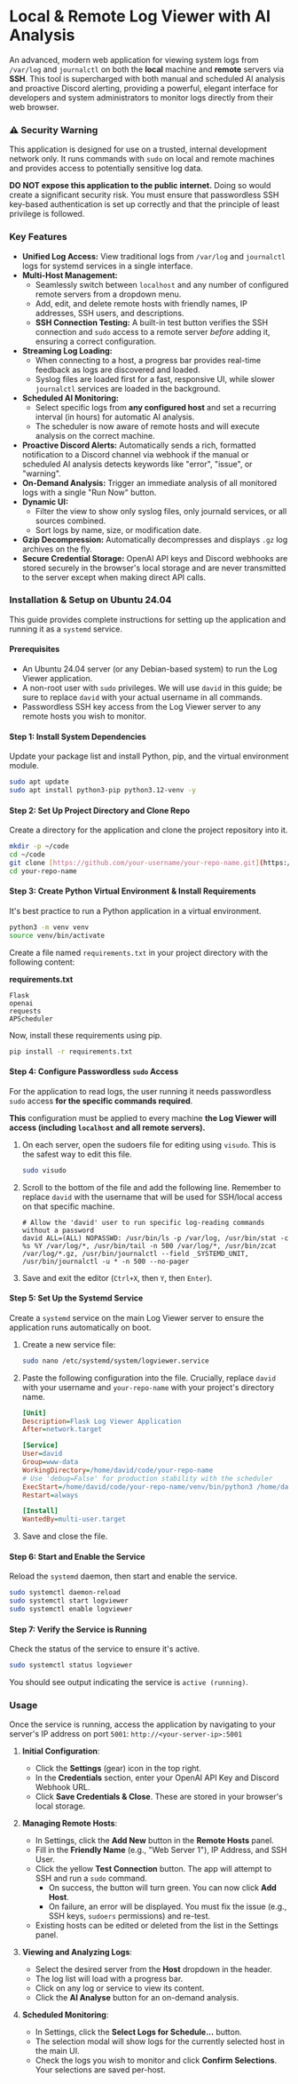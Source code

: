# Local & Remote Log Viewer with AI Analysis

An advanced, modern web application for viewing system logs from `/var/log` and `journalctl` on both the **local** machine and **remote** servers via **SSH**. This tool is supercharged with both manual and scheduled AI analysis and proactive Discord alerting, providing a powerful, elegant interface for developers and system administrators to monitor logs directly from their web browser.

### ⚠️ Security Warning

This application is designed for use on a trusted, internal development network only. It runs commands with `sudo` on local and remote machines and provides access to potentially sensitive log data.

**DO NOT expose this application to the public internet.** Doing so would create a significant security risk. You must ensure that passwordless SSH key-based authentication is set up correctly and that the principle of least privilege is followed.

### Key Features

* **Unified Log Access:** View traditional logs from `/var/log` and `journalctl` logs for systemd services in a single interface.
* **Multi-Host Management:**
    * Seamlessly switch between `localhost` and any number of configured remote servers from a dropdown menu.
    * Add, edit, and delete remote hosts with friendly names, IP addresses, SSH users, and descriptions.
    * **SSH Connection Testing:** A built-in test button verifies the SSH connection and `sudo` access to a remote server *before* adding it, ensuring a correct configuration.
* **Streaming Log Loading:**
    * When connecting to a host, a progress bar provides real-time feedback as logs are discovered and loaded.
    * Syslog files are loaded first for a fast, responsive UI, while slower `journalctl` services are loaded in the background.
* **Scheduled AI Monitoring:**
    * Select specific logs from **any configured host** and set a recurring interval (in hours) for automatic AI analysis.
    * The scheduler is now aware of remote hosts and will execute analysis on the correct machine.
* **Proactive Discord Alerts:** Automatically sends a rich, formatted notification to a Discord channel via webhook if the manual or scheduled AI analysis detects keywords like "error", "issue", or "warning".
* **On-Demand Analysis:** Trigger an immediate analysis of all monitored logs with a single "Run Now" button.
* **Dynamic UI:**
    * Filter the view to show only syslog files, only journald services, or all sources combined.
    * Sort logs by name, size, or modification date.
* **Gzip Decompression:** Automatically decompresses and displays `.gz` log archives on the fly.
* **Secure Credential Storage:** OpenAI API keys and Discord webhooks are stored securely in the browser's local storage and are never transmitted to the server except when making direct API calls.

### Installation & Setup on Ubuntu 24.04

This guide provides complete instructions for setting up the application and running it as a `systemd` service.

#### Prerequisites

* An Ubuntu 24.04 server (or any Debian-based system) to run the Log Viewer application.
* A non-root user with `sudo` privileges. We will use `david` in this guide; be sure to replace `david` with your actual username in all commands.
* Passwordless SSH key access from the Log Viewer server to any remote hosts you wish to monitor.

#### Step 1: Install System Dependencies

Update your package list and install Python, pip, and the virtual environment module.
```bash
sudo apt update
sudo apt install python3-pip python3.12-venv -y
```

#### Step 2: Set Up Project Directory and Clone Repo

Create a directory for the application and clone the project repository into it.
```bash
mkdir -p ~/code
cd ~/code
git clone [https://github.com/your-username/your-repo-name.git](https://github.com/your-username/your-repo-name.git)
cd your-repo-name
```

#### Step 3: Create Python Virtual Environment & Install Requirements

It's best practice to run a Python application in a virtual environment.
```bash
python3 -m venv venv
source venv/bin/activate
```
Create a file named `requirements.txt` in your project directory with the following content:

**requirements.txt**
```
Flask
openai
requests
APScheduler
```
Now, install these requirements using pip.
```bash
pip install -r requirements.txt
```

#### Step 4: Configure Passwordless `sudo` Access

For the application to read logs, the user running it needs passwordless `sudo` access **for the specific commands required**.

**This** configuration must be applied to every machine **the Log Viewer will access (including `localhost` and all remote servers).**

1.  On each server, open the sudoers file for editing using `visudo`. This is the safest way to edit this file.

    ```bash
    sudo visudo
    ```

2.  Scroll to the bottom of the file and add the following line. Remember to replace `david` with the username that will be used for SSH/local access on that specific machine.

    ```
    # Allow the 'david' user to run specific log-reading commands without a password
    david ALL=(ALL) NOPASSWD: /usr/bin/ls -p /var/log, /usr/bin/stat -c %s %Y /var/log/*, /usr/bin/tail -n 500 /var/log/*, /usr/bin/zcat /var/log/*.gz, /usr/bin/journalctl --field _SYSTEMD_UNIT, /usr/bin/journalctl -u * -n 500 --no-pager
    ```

3.  Save and exit the editor (`Ctrl+X`, then `Y`, then `Enter`).

#### Step 5: Set Up the Systemd Service

Create a `systemd` service on the main Log Viewer server to ensure the application runs automatically on boot.

1.  Create a new service file:

    ```bash
    sudo nano /etc/systemd/system/logviewer.service
    ```

2.  Paste the following configuration into the file. Crucially, replace `david` with your username and `your-repo-name` with your project's directory name.

    ```ini
    [Unit]
    Description=Flask Log Viewer Application
    After=network.target

    [Service]
    User=david
    Group=www-data
    WorkingDirectory=/home/david/code/your-repo-name
    # Use 'debug=False' for production stability with the scheduler
    ExecStart=/home/david/code/your-repo-name/venv/bin/python3 /home/david/code/your-repo-name/app.py
    Restart=always

    [Install]
    WantedBy=multi-user.target
    ```

3.  Save and close the file.

#### Step 6: Start and Enable the Service

Reload the `systemd` daemon, then start and enable the service.
```bash
sudo systemctl daemon-reload
sudo systemctl start logviewer
sudo systemctl enable logviewer
```

#### Step 7: Verify the Service is Running

Check the status of the service to ensure it's active.
```bash
sudo systemctl status logviewer
```
You should see output indicating the service is `active (running)`.

### Usage

Once the service is running, access the application by navigating to your server's IP address on port `5001`: `http://<your-server-ip>:5001`

1.  **Initial Configuration**:
    * Click the **Settings** (gear) icon in the top right.
    * In the **Credentials** section, enter your OpenAI API Key and Discord Webhook URL.
    * Click **Save Credentials & Close**. These are stored in your browser's local storage.

2.  **Managing Remote Hosts**:
    * In Settings, click the **Add New** button in the **Remote Hosts** panel.
    * Fill in the **Friendly Name** (e.g., "Web Server 1"), IP Address, and SSH User.
    * Click the yellow **Test Connection** button. The app will attempt to SSH and run a `sudo` command.
        * On success, the button will turn green. You can now click **Add Host**.
        * On failure, an error will be displayed. You must fix the issue (e.g., SSH keys, `sudoers` permissions) and re-test.
    * Existing hosts can be edited or deleted from the list in the Settings panel.

3.  **Viewing and Analyzing Logs**:
    * Select the desired server from the **Host** dropdown in the header.
    * The log list will load with a progress bar.
    * Click on any log or service to view its content.
    * Click the **AI Analyse** button for an on-demand analysis.

4.  **Scheduled Monitoring**:
    * In Settings, click the **Select Logs for Schedule...** button.
    * The selection modal will show logs for the currently selected host in the main UI.
    * Check the logs you wish to monitor and click **Confirm Selections**. Your selections are saved per-host.
